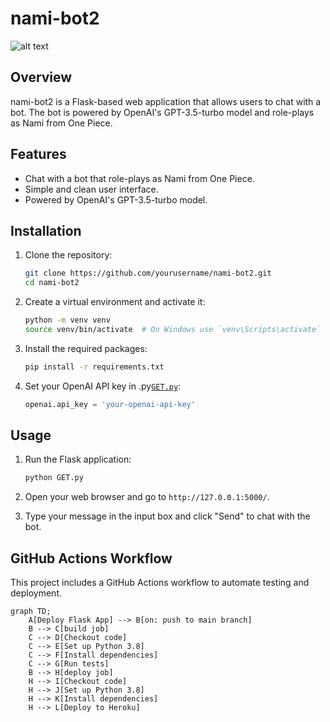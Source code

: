 # nami-bot2

![alt text](image-2.png)

## Overview
nami-bot2 is a Flask-based web application that allows users to chat with a bot. The bot is powered by OpenAI's GPT-3.5-turbo model and role-plays as Nami from One Piece.

## Features
- Chat with a bot that role-plays as Nami from One Piece.
- Simple and clean user interface.
- Powered by OpenAI's GPT-3.5-turbo model.

## Installation
1. Clone the repository:
    ```sh
    git clone https://github.com/yourusername/nami-bot2.git
    cd nami-bot2
    ```

2. Create a virtual environment and activate it:
    ```sh
    python -m venv venv
    source venv/bin/activate  # On Windows use `venv\Scripts\activate`
    ```

3. Install the required packages:
    ```sh
    pip install -r requirements.txt
    ```

4. Set your OpenAI API key in .py[`GET.py`](GET ):
    ```python
    openai.api_key = 'your-openai-api-key'
    ```

## Usage
1. Run the Flask application:
    ```sh
    python GET.py
    ```

2. Open your web browser and go to `http://127.0.0.1:5000/`.

3. Type your message in the input box and click "Send" to chat with the bot.

## GitHub Actions Workflow
This project includes a GitHub Actions workflow to automate testing and deployment.

```mermaid
graph TD;
    A[Deploy Flask App] --> B[on: push to main branch]
    B --> C[build job]
    C --> D[Checkout code]
    C --> E[Set up Python 3.8]
    C --> F[Install dependencies]
    C --> G[Run tests]
    B --> H[deploy job]
    H --> I[Checkout code]
    H --> J[Set up Python 3.8]
    H --> K[Install dependencies]
    H --> L[Deploy to Heroku]
